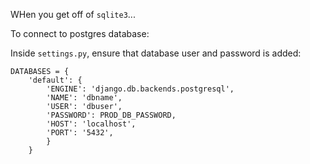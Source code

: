 WHen you get off of `sqlite3`...

To connect to postgres database:

Inside `settings.py`, ensure that database user and password is added:
```
DATABASES = {
    'default': {
        'ENGINE': 'django.db.backends.postgresql',
        'NAME': 'dbname',
        'USER': 'dbuser',
        'PASSWORD': PROD_DB_PASSWORD,
        'HOST': 'localhost',
        'PORT': '5432',
        }
    }
 ```
